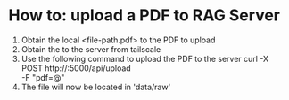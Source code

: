 # How to: upload a PDF to RAG Server

1. Obtain the local <file-path.pdf> to the PDF to upload
2. Obtain the <desktop-ip> to the server from tailscale
3. Use the following command to upload the PDF to the server
    curl -X POST http://<desktop-ip>:5000/api/upload \
     -F "pdf=@<file-path>"
4. The file will now be located in 'data/raw'
